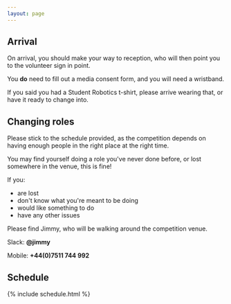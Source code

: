 ```yaml
---
layout: page
---
```

## Arrival

On arrival, you should make your way to reception, who will then point you to the volunteer sign in point.

You **do** need to fill out a media consent form, and you will need a wristband.

If you said you had a Student Robotics t-shirt, please arrive wearing that, or have it ready to change into.

## Changing roles

Please stick to the schedule provided, as the competition depends on having enough people in the right place at
the right time.

You may find yourself doing a role you've never done before, or lost somewhere in the venue, this is fine!

If you:
* are lost
* don't know what you're meant to be doing
* would like something to do
* have any other issues

Please find Jimmy, who will be walking around the competition venue.

Slack: **@jimmy**

Mobile: **+44(0)7511 744 992**

## Schedule

{% include schedule.html %}
